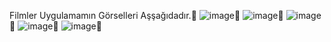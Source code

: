 Filmler Uygulamamın Görselleri Aşşağıdadır.📱
![image](https://github.com/user-attachments/assets/e259c8e9-3072-4890-9e43-6ffc689c915d)📱
![image](https://github.com/user-attachments/assets/02d028e5-4edd-4a2b-8308-3515568a84db)📱
![image](https://github.com/user-attachments/assets/9506dd06-ca56-46e2-a212-4ed10cfc8553)📱
![image](https://github.com/user-attachments/assets/873479dd-45a7-49ab-9c68-208878a7ed21)📱
![image](https://github.com/user-attachments/assets/e63e9019-3160-4f62-921b-2c8f424992de)📱

